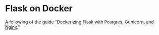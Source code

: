 # Flask on Docker
A following of the guide "[Dockerizing Flask with Postgres, Gunicorn, and Nginx](https://testdriven.io/blog/dockerizing-flask-with-postgres-gunicorn-and-nginx/)."

